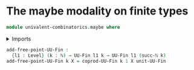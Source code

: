 # The maybe modality on finite types

```agda
module univalent-combinatorics.maybe where
```

<details><summary>Imports</summary>

```agda
open import univalent-combinatorics.coproduct-types
open import univalent-combinatorics.finite-types
open import foundation.maybe public
open import foundation.universe-levels
open import elementary-number-theory.natural-numbers
```

</details>

```agda
add-free-point-UU-Fin :
  {l1 : Level} (k : ℕ) → UU-Fin l1 k → UU-Fin l1 (succ-ℕ k)
add-free-point-UU-Fin k X = coprod-UU-Fin k 1 X unit-UU-Fin
```

